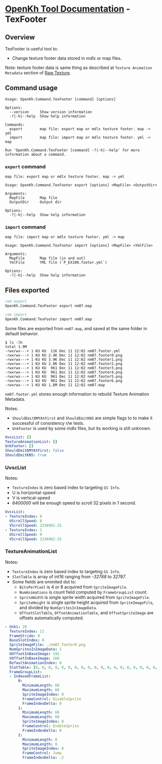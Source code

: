 # [OpenKh Tool Documentation](../index.md) - TexFooter

## Overview

TexFooter is useful tool to:

- Change texture footer data stored in mdlx or map files.

Note: texture footer data is same thing as described at `Texture Animation Metadata` section of [Raw Texture](../../kh2/file/raw-texture.md).

## Command usage

```
Usage: OpenKh.Command.TexFooter [command] [options]

Options:
  --version     Show version information
  -?|-h|--help  Show help information

Commands:
  export        map file: export map or mdlx texture footer. map -> yml
  import        map file: import map or mdlx texture footer. yml -> map

Run 'OpenKh.Command.TexFooter [command] -?|-h|--help' for more information about a command.
```

### `export` command

```
map file: export map or mdlx texture footer. map -> yml

Usage: OpenKh.Command.TexFooter export [options] <MapFile> <OutputDir>

Arguments:
  MapFile       Map file
  OutputDir     Output dir

Options:
  -?|-h|--help  Show help information
```

### `import` command

```
map file: import map or mdlx texture footer. yml -> map

Usage: OpenKh.Command.TexFooter import [options] <MapFile> <YmlFile>

Arguments:
  MapFile       Map file (in and out)
  YmlFile       YML file (`P_EX100.footer.yml`)

Options:
  -?|-h|--help  Show help information
```

## Files exported

```bat
rem export
OpenKh.Command.TexFooter export nm07.map

rem import
OpenKh.Command.TexFooter import nm07.map
```

Some files are exported from `nm07.map`, and saved at the same folder in default behavior.

```
$ ls -lh
total 1.9M
-rwxrwx---+ 1 KU KU  11K Dec 11 12:02 nm07.footer.yml
-rwxrwx---+ 1 KU KU 2.4K Dec 11 12:02 nm07.footer0.png
-rwxrwx---+ 1 KU KU 3.9K Dec 11 12:02 nm07.footer1.png
-rwxrwx---+ 1 KU KU 2.0K Dec 11 12:02 nm07.footer2.png
-rwxrwx---+ 1 KU KU  961 Dec 11 12:02 nm07.footer3.png
-rwxrwx---+ 1 KU KU  961 Dec 11 12:02 nm07.footer4.png
-rwxrwx---+ 1 KU KU  961 Dec 11 12:02 nm07.footer5.png
-rwxrwx---+ 1 KU KU  961 Dec 11 12:02 nm07.footer6.png
-rwxrwx---+ 1 KU KU 1.8M Dec 11 12:02 nm07.map
```

`nm07.footer.yml` stores enough information to rebuild Texture Animation Metadata.

Notes:

- `ShouldEmitDMYAtFirst` and `ShouldEmitKN5` are simple flags to to make  it successful of consistency r/w tests.
- `UnkFooter` is used by some mdlx files, but its working is still unknown.

```yml
UvscList: []
TextureAnimationList: []
UnkFooter: []
ShouldEmitDMYAtFirst: false
ShouldEmitKN5: true
```

### UvscList

Notes:

- `TextureIndex` is zero based index to targeting `GS Info`.
- U is horizontal-speed
- V is vertical-speed
- _6400000_ will be enough speed to scroll 32 pixels in 1 second.

```yml
UvscList:
- TextureIndex: 0
  UScrollSpeed: 0
  VScrollSpeed: 2236962.25
- TextureIndex: 1
  UScrollSpeed: 0
  VScrollSpeed: 2236962.25
```

### TextureAnimationList

Notes:

- `TextureIndex` is zero based index to targeting `GS Info`.
- `SlotTable` is array of int16 ranging from _-32768_ to _32767_.
- Some fields are ommited dut to:
  - `BitsPerPixel` is 4 or 8 acquired from `SpriteImageFile`.
  - `NumAnimations` is count field computed by `FrameGroupList` count.
  - `SpriteWidth` is single sprite width acquired from `SpriteImageFile`.
  - `SpriteHeight` is single sprite height acquired from `SpriteImageFile`, and divided by `NumSpritesInImageData`.
  - `OffsetSlotTable`, `OffsetAnimationTable`, and `OffsetSpriteImage` are offsets automatically computed.

```yml
- Unk1: 28
  TextureIndex: 11
  FrameStride: 0
  BaseSlotIndex: 0
  SpriteImageFile: ./nm07.footer0.png
  NumSpritesInImageData: 1
  UOffsetInBaseImage: 192
  VOffsetInBaseImage: 160
  DefaultAnimationIndex: 0
  SlotTable: [0, 0, 0, 0, 0, 0, 0, 0, 0, 0, 0, 0, 0, 0, 0, 0, 0, 0, 0, 0, 0, 0, 0, 0, 0, 0, 0, 0, 0, 0, 0, 0, 0, 0, 0, 0, 0, 0, 0, 0, 0, 0, 0, 0, 0, 0, 0, 0, 0, 0, 0, 0, 0, 0, 0, 0, 0, 0, 0, 0, 0, 0, 0, 0, 0, 0, 0, 0, 0, 0, 0, 0, 0, 0, 0, 0, 0, 0, 0, 0, 0, 0, 0, 0, 0, 0, 0, 0, 0, 0, 0, 0, 0, 0, 0, 0, 0, 0, 0, 0, 0, 0, 0, 0, 0, 0, 0, 0, 0, 0, 0, 0, 0, 0, 0, 0, 0, 0, 0, 0, 0, 0, 0, 0, 0, 0, 0, 0, 0, 0, 0, 0, 0, 0, 0, 0, 0, 0, 0, 0, 0, 0, 0, 0, 0, 0, 0, 0, 0, 0, 0, 0, 0, 0, 0, 0, 0, 0, 0, 0, 0, 0, 0, 0, 0, 0, 0, 0, 0, 0, 0, 0, 0, 0, 0, 0, 0, 0, 0, 0, 0, 0, 0, 0, 0, 0, 0, 0, 0, 0, 0, 0, 0, 0, 0, 0, 0, 0, 0, 0, 0, 0, 0, 0, 0, 0, 0, 0, 0, 0, 0, 0, 0, 0, 0, 0, 0, 0, 0, 0, 0, 0, 0, 0, 0, 0, 0, 0, 0, 0, 0, 0, 0, 0, 0, 0, 0, 0, 0, 0, 0, 0, 0, 0, 0, 0, 0, 0, 0, 0, 0, 0, 0, 0, 0, 0]
  FrameGroupList:
  - IndexedFrameList:
      0:
        MinimumLength: 60
        MaximumLength: 60
        SpriteImageIndex: 0
        FrameControl: DisableSprite
        FrameIndexDelta: 0
      1:
        MinimumLength: 60
        MaximumLength: 60
        SpriteImageIndex: 0
        FrameControl: EnableSprite
        FrameIndexDelta: 0
      2:
        MinimumLength: 0
        MaximumLength: 0
        SpriteImageIndex: 0
        FrameControl: Jump
        FrameIndexDelta: -2
```
